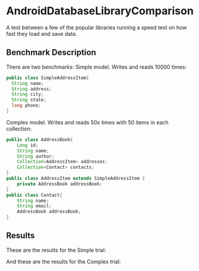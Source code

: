 # AndroidDatabaseLibraryComparison
A test between a few of the popular libraries running a speed test on how fast they load and save data.

## Benchmark Description

There are two benchmarks:
Simple model. Writes and reads 10000 times:
```java
public class SimpleAddressItem{
  String name;
  String address;
  String city;
  String state;
  long phone;
}
```
Complex model. Writes and reads 50x times with 50 items in each collection:
```java
public class AddressBook{
    Long id;
    String name;
    String author;
    Collection<AddressItem> addresses;
    Collection<Contact> contacts;
}
public class AddressItem extends SimpleAddressItem {
    private AddressBook addressBook;
}
public class Contact{
    String name;
    String email;
    AddressBook addressBook;
}
```


## Results

These are the results for the Simple trial:


And these are the results for the Complex trial:
